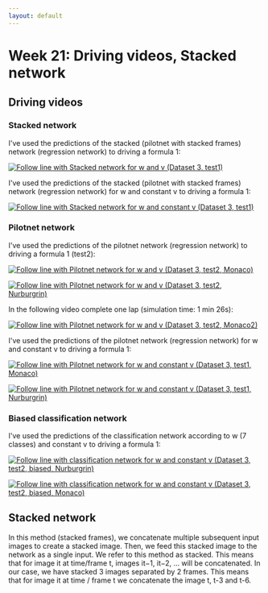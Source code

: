 ```yaml
---
layout: default
---
```

# Week 21: Driving videos, Stacked network

## Driving videos

### Stacked network

I've used the predictions of the stacked (pilotnet with stacked frames) network (regression network) to driving a formula 1: 

[![Follow line with Stacked network for w and v (Dataset 3, test1)](https://roboticsurjc-students.github.io/2017-tfm-vanessa-fernandez/images/image_simple_circuit.png)](https://www.youtube.com/watch?v=4UfAGb1jT8Q)


I've used the predictions of the stacked (pilotnet with stacked frames) network (regression network) for w and constant v to driving a formula 1: 

[![Follow line with Stacked network for w and constant v (Dataset 3, test1)](https://roboticsurjc-students.github.io/2017-tfm-vanessa-fernandez/images/image_simple_circuit.png)](https://www.youtube.com/watch?v=4QJjUSFDcbY)


### Pilotnet network

I've used the predictions of the pilotnet network (regression network) to driving a formula 1 (test2): 

[![Follow line with Pilotnet network for w and v (Dataset 3, test2, Monaco)](https://roboticsurjc-students.github.io/2017-tfm-vanessa-fernandez/images/image_monaco.png)](https://www.youtube.com/watch?v=_NNvZ3ju7Ek)


[![Follow line with Pilotnet network for w and v (Dataset 3, test2, Nurburgrin)](https://roboticsurjc-students.github.io/2017-tfm-vanessa-fernandez/images/image_nurburgrin.png)](https://www.youtube.com/watch?v=EiTnOc2-D9Y)


In the following video complete one lap (simulation time: 1 min 26s): 

[![Follow line with Pilotnet network for w and v (Dataset 3, test2, Monaco2)](https://roboticsurjc-students.github.io/2017-tfm-vanessa-fernandez/images/image_monaco.png)](https://www.youtube.com/watch?v=Kp_BOd2uQCo)


 I've used the predictions of the pilotnet network (regression network) for w and constant v to driving a formula 1: 

[![Follow line with Pilotnet network for w and constant v (Dataset 3, test1, Monaco)](https://roboticsurjc-students.github.io/2017-tfm-vanessa-fernandez/images/image_monaco.png)](https://www.youtube.com/watch?v=9MT-rwaxFW8)


[![Follow line with Pilotnet network for w and constant v (Dataset 3, test1, Nurburgrin)](https://roboticsurjc-students.github.io/2017-tfm-vanessa-fernandez/images/image_nurburgrin.png)](https://www.youtube.com/watch?v=_KS54-g6yz0)


### Biased classification network

I've used the predictions of the classification network according to w (7 classes) and constant v to driving a formula 1: 

[![Follow line with classification network for w and constant v (Dataset 3, test2, biased, Nurburgrin)](https://roboticsurjc-students.github.io/2017-tfm-vanessa-fernandez/images/image_nurburgrin.png)](https://www.youtube.com/watch?v=ffhaT1Uvd-E)


[![Follow line with classification network for w and constant v (Dataset 3, test2, biased, Monaco)](https://roboticsurjc-students.github.io/2017-tfm-vanessa-fernandez/images/image_monaco.png)](https://www.youtube.com/watch?v=099L-bGYwXg)



## Stacked network

In this method (stacked frames), we concatenate multiple subsequent input images to create a stacked image. Then, we feed this stacked image to the network as a single input. We refer to this method as stacked. This means that for image it at time/frame t, images it−1, it−2, ... will be concatenated. In our case, we have stacked 3 images separated by 2 frames. This means that for image it at time / frame t we concatenate the image t, t-3 and t-6. 

